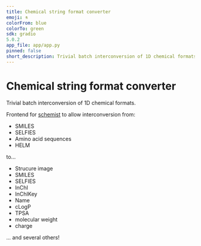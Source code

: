 ```yaml
---
title: Chemical string format converter
emoji: ⚗️
colorFrom: blue
colorTo: green
sdk: gradio
5.0.2
app_file: app/app.py
pinned: false
short_description: Trivial batch interconversion of 1D chemical formats.
---
```


# Chemical string format converter

Trivial batch interconversion of 1D chemical formats.

Frontend for [schemist](https://github.com/scbirlab/schemist) to allow interconversion from:

- SMILES
- SELFIES
- Amino acid sequences
- HELM

to...

- Strucure image
- SMILES
- SELFIES
- InChI
- InChIKey
- Name 
- cLogP
- TPSA
- molecular weight
- charge

... and several others!